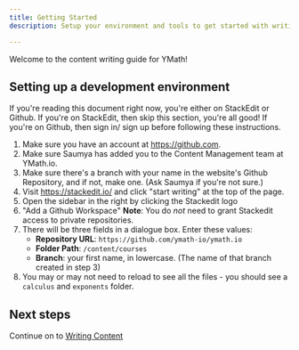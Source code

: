 ```yaml
---
title: Getting Started
description: Setup your environment and tools to get started with writing content for YMath!

---
```


Welcome to the content writing guide for YMath! 

## Setting up a development environment

If you're reading this document right now, you're either on  StackEdit or Github. If you're on StackEdit, then skip this section, you're all good! If you're on Github, then sign in/ sign up before following these instructions.

1. Make sure you have an account at https://github.com. 
2. Make sure Saumya has added you to the Content Management team at YMath.io. 
3. Make sure there's a branch with your name in the website's Github Repository, and if not, make one. (Ask Saumya if you're not sure.)
4. Visit https://stackedit.io/ and click "start writing" at the top of the page.
5. Open the sidebar in the right by clicking the Stackedit logo
6. "Add a Github Workspace"
 **Note**: You do *not* need to grant Stackedit access to private repositories.
7. There will be three fields in a dialogue box. Enter these values:
	* **Repository URL**: `https://github.com/ymath-io/ymath.io`
	* **Folder Path**: `/content/courses`
	* **Branch**: your first name, in lowercase. (The name of that branch created in step 3)
8. You may or may not need to reload to see all the files - you should see a `calculus` and `exponents` folder.

## Next steps

Continue on to [Writing Content](./index.md)


<!--stackedit_data:
eyJoaXN0b3J5IjpbNDQyNDkzNzA5LDIwODQ0ODY5MzgsMTk3MT
I2MDksMTU5MTg2NjQ2NF19
-->